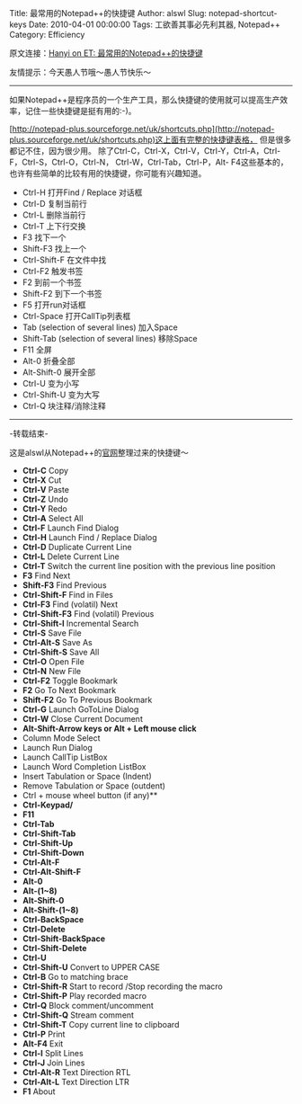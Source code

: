 Title: 最常用的Notepad++的快捷键
Author: alswl
Slug: notepad-shortcut-keys
Date: 2010-04-01 00:00:00
Tags: 工欲善其事必先利其器, Notepad++
Category: Efficiency

原文连接：[Hanyi on ET: 最常用的Notepad++的快捷键](http://hanyionet.blogspot.com/2009/09/notepad.html)

友情提示：今天愚人节哦～愚人节快乐～

* * *

如果Notepad++是程序员的一个生产工具，那么快捷键的使用就可以提高生产效率，记住一些快捷键是挺有用的:-)。

[http://notepad-plus.sourceforge.net/uk/shortcuts.php](http://notepad-plus.sourceforge.net/uk/shortcuts.php)这上面有完整的快捷键表格，
但是很多都记不住，因为很少用。
除了Ctrl-C，Ctrl-X，Ctrl-V，Ctrl-Y，Ctrl-A，Ctrl-F，Ctrl-S，Ctrl-O，Ctrl-N，
Ctrl-W，Ctrl-Tab，Ctrl-P，Alt- F4这些基本的，
也许有些简单的比较有用的快捷键，你可能有兴趣知道。

*   Ctrl-H 打开Find / Replace 对话框
*   Ctrl-D 复制当前行
*   Ctrl-L 删除当前行
*   Ctrl-T 上下行交换
*   F3 找下一个
*   Shift-F3 找上一个
*   Ctrl-Shift-F 在文件中找
*   Ctrl-F2 触发书签
*   F2 到前一个书签
*   Shift-F2 到下一个书签
*   F5 打开run对话框
*   Ctrl-Space 打开CallTip列表框
*   Tab (selection of several lines) 加入Space
*   Shift-Tab (selection of several lines) 移除Space
*   F11 全屏
*   Alt-0 折叠全部
*   Alt-Shift-0 展开全部
*   Ctrl-U 变为小写
*   Ctrl-Shift-U 变为大写
*   Ctrl-Q 块注释/消除注释

----

-转载结束-

这是alswl从Notepad++的[官网](http://notepad-plus.sourceforge.net/tw/site.htm)整理过来的快捷键～

*   **Ctrl-C** Copy
*   **Ctrl-X** Cut
*   **Ctrl-V** Paste
*   **Ctrl-Z** Undo
*   **Ctrl-Y** Redo
*   **Ctrl-A** Select All
*   **Ctrl-F** Launch Find Dialog
*   **Ctrl-H** Launch Find / Replace Dialog
*   **Ctrl-D** Duplicate Current Line
*   **Ctrl-L** Delete Current Line
*   **Ctrl-T** Switch the current line position with the previous line position
*   **F3** Find Next
*   **Shift-F3** Find Previous
*   **Ctrl-Shift-F** Find in Files
*   **Ctrl-F3** Find (volatil) Next
*   **Ctrl-Shift-F3** Find (volatil) Previous
*   **Ctrl-Shift-I** Incremental Search
*   **Ctrl-S** Save File
*   **Ctrl-Alt-S** Save As
*   **Ctrl-Shift-S** Save All
*   **Ctrl-O** Open File
*   **Ctrl-N** New File
*   **Ctrl-F2** Toggle Bookmark
*   **F2** Go To Next Bookmark
*   **Shift-F2** Go To Previous Bookmark
*   **Ctrl-G** Launch GoToLine Dialog
*   **Ctrl-W** Close Current Document
*   **Alt-Shift-Arrow keys or   Alt + Left mouse click**
*   Column Mode Select 
*   Launch Run Dialog 
*   Launch CallTip ListBox 
*   Launch Word Completion ListBox 
*   Insert Tabulation or Space (Indent) 
*   Remove Tabulation or Space (outdent) 
*   Ctrl + mouse wheel button (if any)** 
*   **Ctrl-Keypad/**
*   **F11**
*   **Ctrl-Tab**
*   **Ctrl-Shift-Tab**
*   **Ctrl-Shift-Up**
*   **Ctrl-Shift-Down**
*   **Ctrl-Alt-F**
*   **Ctrl-Alt-Shift-F**
*   **Alt-0**
*   **Alt-(1~8)**
*   **Alt-Shift-0**
*   **Alt-Shift-(1~8)**
*   **Ctrl-BackSpace**
*   **Ctrl-Delete**
*   **Ctrl-Shift-BackSpace**
*   **Ctrl-Shift-Delete**
*   **Ctrl-U**
*   **Ctrl-Shift-U** Convert to UPPER CASE
*   **Ctrl-B** Go to matching brace
*   **Ctrl-Shift-R** Start to record /Stop recording the macro
*   **Ctrl-Shift-P** Play recorded macro
*   **Ctrl-Q** Block comment/uncomment
*   **Ctrl-Shift-Q** Stream comment
*   **Ctrl-Shift-T** Copy current line to clipboard
*   **Ctrl-P** Print
*   **Alt-F4** Exit
*   **Ctrl-I** Split Lines
*   **Ctrl-J** Join Lines
*   **Ctrl-Alt-R** Text Direction RTL
*   **Ctrl-Alt-L** Text Direction LTR
*   **F1** About

